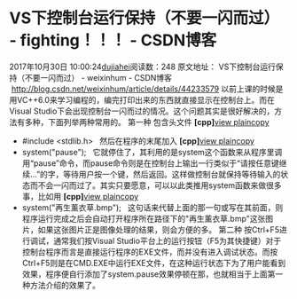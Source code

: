 # VS下控制台运行保持（不要一闪而过） - fighting！！！ - CSDN博客
2017年10月30日 10:00:24[dujiahei](https://me.csdn.net/dujiahei)阅读数：248
原文地址：
VS下控制台运行保持（不要一闪而过） - weixinhum - CSDN博客  http://blog.csdn.net/weixinhum/article/details/44233579
以前上课的时候是用VC++6.0来学习编程的，编完打印出来的东西就直接显示在控制台上。而在Visual Studio下会出现控制台一闪而过的情况。这个问题其实是很好解决的，方法有多种，下面列举两种常用的。
第一种
包含头文件
**[cpp]**[view
 plain](http://blog.csdn.net/weixinhum/article/details/44233579#)[copy](http://blog.csdn.net/weixinhum/article/details/44233579#)
- #include <stdlib.h>  
然后在程序的末尾加入
**[cpp]**[view
 plain](http://blog.csdn.net/weixinhum/article/details/44233579#)[copy](http://blog.csdn.net/weixinhum/article/details/44233579#)
- system("pause");  
它就停住了，其利用的是system这个函数来从程序里调用“pause”命令，而pause命令则是在控制台上输出一行类似于“请按任意键继续...”的字，等待用户按一个键，然后返回。这样做控制台就保持等待输入的状态而不会一闪而过了。其实只要愿意，可以以此类推用system函数来做很多事，比如用
**[cpp]**[view
 plain](http://blog.csdn.net/weixinhum/article/details/44233579#)[copy](http://blog.csdn.net/weixinhum/article/details/44233579#)
- system("再生薰衣草.bmp");  
这句话来代替上面的那一句或写在其前面，则程序运行完成之后会自动打开程序所在路径下的"再生薰衣草.bmp"这张图片，如果这张图片正是图像处理的结果，则会方便的多。
第二种
按Ctrl+F5进行调试，通常我们按Visual
 Studio平台上的运行按钮（F5为其快捷键）对于控制台程序而言是直接运行程序的EXE文件，而并没有进入调试状态。而按Ctrl+F5则是在CMD.EXE中运行EXE文件，在这种运行状态下为了用户能看到效果，程序便自行添加了system.pause效果停顿在那，也就相当于上面第一种方法介绍的效果了。
